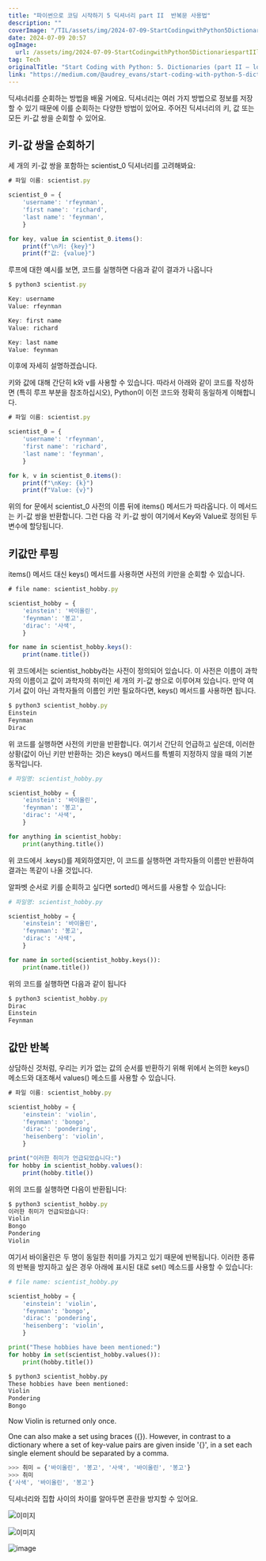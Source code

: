 ```yaml
---
title: "파이썬으로 코딩 시작하기 5 딕셔너리 part II  반복문 사용법"
description: ""
coverImage: "/TIL/assets/img/2024-07-09-StartCodingwithPython5DictionariespartIIlooping_0.png"
date: 2024-07-09 20:57
ogImage:
  url: /assets/img/2024-07-09-StartCodingwithPython5DictionariespartIIlooping_0.png
tag: Tech
originalTitle: "Start Coding with Python: 5. Dictionaries (part II — looping)"
link: "https://medium.com/@audrey_evans/start-coding-with-python-5-dictionaries-part-ii-e9316455f083"
---
```


딕셔너리를 순회하는 방법을 배울 거에요. 딕셔너리는 여러 가지 방법으로 정보를 저장할 수 있기 때문에 이를 순회하는 다양한 방법이 있어요. 주어진 딕셔너리의 키, 값 또는 모든 키-값 쌍을 순회할 수 있어요.

## 키-값 쌍을 순회하기

세 개의 키-값 쌍을 포함하는 scientist_0 딕셔너리를 고려해봐요:

```js
# 파일 이름: scientist.py

scientist_0 = {
    'username': 'rfeynman',
    'first name': 'richard',
    'last name': 'feynman',
    }

for key, value in scientist_0.items():
    print(f"\n키: {key}")
    print(f"값: {value}")
```

<div class="content-ad"></div>

루프에 대한 예시를 보면, 코드를 실행하면 다음과 같이 결과가 나옵니다

```js
$ python3 scientist.py

Key: username
Value: rfeynman

Key: first name
Value: richard

Key: last name
Value: feynman
```

이후에 자세히 설명하겠습니다.

키와 값에 대해 간단히 k와 v를 사용할 수 있습니다. 따라서 아래와 같이 코드를 작성하면 (특히 루프 부분을 참조하십시오), Python이 이전 코드와 정확히 동일하게 이해합니다.

<div class="content-ad"></div>

```js
# 파일 이름: scientist.py

scientist_0 = {
    'username': 'rfeynman',
    'first name': 'richard',
    'last name': 'feynman',
    }

for k, v in scientist_0.items():
    print(f"\nKey: {k}")
    print(f"Value: {v}")
```

위의 for 문에서 scientist_0 사전의 이름 뒤에 items() 메서드가 따라옵니다. 이 메서드는 키-값 쌍을 반환합니다. 그런 다음 각 키-값 쌍이 여기에서 Key와 Value로 정의된 두 변수에 할당됩니다.

## 키값만 루핑

items() 메서드 대신 keys() 메서드를 사용하면 사전의 키만을 순회할 수 있습니다.

<div class="content-ad"></div>

```js
# file name: scientist_hobby.py

scientist_hobby = {
    'einstein': '바이올린',
    'feynman': '봉고',
    'dirac': '사색',
    }

for name in scientist_hobby.keys():
    print(name.title())
```

위 코드에서는 scientist_hobby라는 사전이 정의되어 있습니다. 이 사전은 이름이 과학자의 이름이고 값이 과학자의 취미인 세 개의 키-값 쌍으로 이루어져 있습니다. 만약 여기서 값이 아닌 과학자들의 이름인 키만 필요하다면, keys() 메서드를 사용하면 됩니다.

```js
$ python3 scientist_hobby.py
Einstein
Feynman
Dirac
```

위 코드를 실행하면 사전의 키만을 반환합니다. 여기서 간단히 언급하고 싶은데, 이러한 상황(값이 아닌 키만 반환하는 것)은 keys() 메서드를 특별히 지정하지 않을 때의 기본 동작입니다.

<div class="content-ad"></div>

```python
# 파일명: scientist_hobby.py

scientist_hobby = {
    'einstein': '바이올린',
    'feynman': '봉고',
    'dirac': '사색',
    }

for anything in scientist_hobby:
    print(anything.title())
```

위 코드에서 .keys()를 제외하였지만, 이 코드를 실행하면 과학자들의 이름만 반환하여 결과는 똑같이 나올 것입니다.

알파벳 순서로 키를 순회하고 싶다면 sorted() 메서드를 사용할 수 있습니다:

```python
# 파일명: scientist_hobby.py

scientist_hobby = {
    'einstein': '바이올린',
    'feynman': '봉고',
    'dirac': '사색',
    }

for name in sorted(scientist_hobby.keys()):
    print(name.title())
```

<div class="content-ad"></div>

위의 코드를 실행하면 다음과 같이 됩니다

```js
$ python3 scientist_hobby.py
Dirac
Einstein
Feynman
```

## 값만 반복

상담하신 것처럼, 우리는 키가 없는 값의 순서를 반환하기 위해 위에서 논의한 keys() 메소드와 대조해서 values() 메소드를 사용할 수 있습니다.

<div class="content-ad"></div>

```js
# 파일 이름: scientist_hobby.py

scientist_hobby = {
    'einstein': 'violin',
    'feynman': 'bongo',
    'dirac': 'pondering',
    'heisenberg': 'violin',
    }

print("이러한 취미가 언급되었습니다:")
for hobby in scientist_hobby.values():
    print(hobby.title())
```

위의 코드를 실행하면 다음이 반환됩니다:

```js
$ python3 scientist_hobby.py
이러한 취미가 언급되었습니다:
Violin
Bongo
Pondering
Violin
```

여기서 바이올린은 두 명이 동일한 취미를 가지고 있기 때문에 반복됩니다. 이러한 종류의 반복을 방지하고 싶은 경우 아래에 표시된 대로 set() 메소드를 사용할 수 있습니다:

<div class="content-ad"></div>

```python
# file name: scientist_hobby.py

scientist_hobby = {
    'einstein': 'violin',
    'feynman': 'bongo',
    'dirac': 'pondering',
    'heisenberg': 'violin',
    }

print("These hobbies have been mentioned:")
for hobby in set(scientist_hobby.values()):
    print(hobby.title())
```

```python
$ python3 scientist_hobby.py
These hobbies have been mentioned:
Violin
Pondering
Bongo
```

Now Violin is returned only once.

One can also make a set using braces ({}). However, in contrast to a dictionary where a set of key-value pairs are given inside '{}', in a set each single element should be separated by a comma.

<div class="content-ad"></div>

```js
>>> 취미 = {'바이올린', '봉고', '사색', '바이올린', '봉고'}
>>> 취미
{'사색', '바이올린', '봉고'}
```

딕셔너리와 집합 사이의 차이를 알아두면 혼란을 방지할 수 있어요.

![이미지](/TIL/assets/img/2024-07-09-StartCodingwithPython5DictionariespartIIlooping_0.png)

![이미지](/TIL/assets/img/2024-07-09-StartCodingwithPython5DictionariespartIIlooping_1.png)

<div class="content-ad"></div>

![image](/TIL/assets/img/2024-07-09-StartCodingwithPython5DictionariespartIIlooping_2.png)
